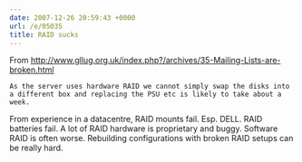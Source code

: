 ```yaml
---
date: 2007-12-26 20:59:43 +0000
url: /e/05035
title: RAID sucks
---
```


From http://www.gllug.org.uk/index.php?/archives/35-Mailing-Lists-are-broken.html

	As the server uses hardware RAID we cannot simply swap the disks into a different box and replacing the PSU etc is likely to take about a week.
From experience in a datacentre, RAID mounts fail. Esp. DELL.
RAID batteries fail.
A lot of RAID hardware is proprietary and buggy.
Software RAID is often worse.
Rebuilding configurations with broken RAID setups can be really hard.
